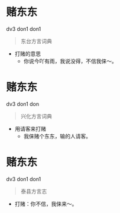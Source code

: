 # 赌东东
dv3 don1 don1
> 东台方言词典
- 打赌的意思
  - 你说今吖有雨，我说没得，不信我俫～。

# 赌东东
dv3 don1 don
> 兴化方言词典
- 用请客来打赌
  - 我俫赌个东东，输的人请客。

# 赌东东
dv3 don1 don1
> 泰县方言志
- 打赌：你不信，我俫来～。
